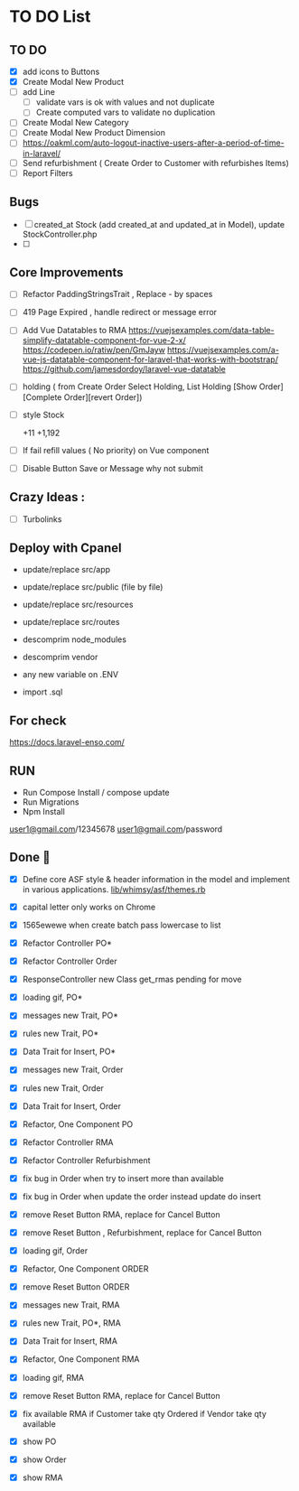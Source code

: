 # TO DO List 

## TO DO   
- [x] add icons to Buttons
- [X] Create Modal New Product
- [ ] add Line 
    - [ ] validate vars is ok with values and not duplicate
    - [ ] Create computed vars to validate no duplication
- [ ] Create Modal New Category
- [ ] Create Modal New Product Dimension
- [ ] https://oakml.com/auto-logout-inactive-users-after-a-period-of-time-in-laravel/  
- [ ] Send refurbishment ( Create Order to Customer with refurbishes Items)
- [ ] Report Filters

## Bugs 
     
- [ ] created_at Stock (add created_at and updated_at in Model), update StockController.php
- [ ] 

## Core Improvements
- [ ] Refactor PaddingStringsTrait , Replace - by spaces
- [ ] 419 Page Expired , handle redirect or message error
- [ ] Add Vue Datatables to RMA
      https://vuejsexamples.com/data-table-simplify-datatable-component-for-vue-2-x/
      https://codepen.io/ratiw/pen/GmJayw
      https://vuejsexamples.com/a-vue-js-datatable-component-for-laravel-that-works-with-bootstrap/
      https://github.com/jamesdordoy/laravel-vue-datatable
      
- [ ] holding ( from Create Order Select Holding, List Holding [Show Order][Complete Order][revert Order]) 

- [ ] style Stock
    <td style="font-weight: bold; text-align:right;background-color:red; color:white">+11 </td>
    <td style="font-weight: bold; text-align:right;background-color:#FFEEAA;"> +1,192 </td>
          
- [ ] If fail refill values ( No priority) on Vue component
- [ ] Disable Button Save or Message why not submit

## Crazy Ideas :

- [ ] Turbolinks   

  
## Deploy with Cpanel
- update/replace src/app
- update/replace src/public (file by file)
- update/replace src/resources
- update/replace src/routes

- descomprim node_modules
- descomprim vendor

- any new variable on .ENV
- import .sql 

## For check 
https://docs.laravel-enso.com/



## RUN
- Run Compose Install / compose update
- Run Migrations 
- Npm Install 

user1@gmail.com/12345678
user1@gmail.com/password

## Done :checkered_flag:

- [x] Define core ASF style & header information in the model and 
      implement in various applications.  [lib/whimsy/asf/themes.rb](lib/whimsy/asf/themes.rb)
- [x] capital letter only works on Chrome
- [x] 1565ewewe when create batch pass lowercase to list
- [x] Refactor Controller PO*
- [X] Refactor Controller Order  
- [x] ResponseController new Class  get_rmas pending for move
- [X] loading gif, PO*
- [X] messages new Trait, PO*
- [X] rules new Trait, PO*
- [X] Data Trait for Insert, PO*

- [X] messages new Trait, Order
- [X] rules new Trait, Order
- [X] Data Trait for Insert, Order
- [X] Refactor, One Component PO
- [X] Refactor Controller RMA
- [X] Refactor Controller Refurbishment

- [X] fix bug in Order when try to insert more than available
- [X] fix bug in Order when update the order instead update do insert
- [X] remove Reset Button RMA, replace for Cancel Button
- [x] remove Reset Button , Refurbishment, replace for Cancel Button           
      
- [x] loading gif, Order
- [X] Refactor, One Component ORDER
- [x] remove Reset Button ORDER

- [X] messages new Trait, RMA
- [x] rules new Trait, PO*, RMA
- [x] Data Trait for Insert, RMA
- [X] Refactor, One Component RMA
- [x] loading gif, RMA
- [x] remove Reset Button RMA, replace for Cancel Button
- [X] fix available RMA 
     if Customer
        take qty Ordered 
     if Vendor 
        take qty available
- [x] show PO
- [x] show Order
- [x] show RMA